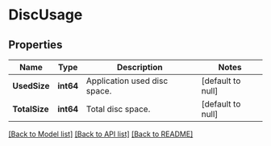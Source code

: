 # DiscUsage

## Properties

Name | Type | Description | Notes
------------ | ------------- | ------------- | -------------
**UsedSize** | **int64** | Application used disc space. | [default to null]
**TotalSize** | **int64** | Total disc space. | [default to null]

[[Back to Model list]](../README.md#documentation-for-models) [[Back to API list]](../README.md#documentation-for-api-endpoints) [[Back to README]](../README.md)

